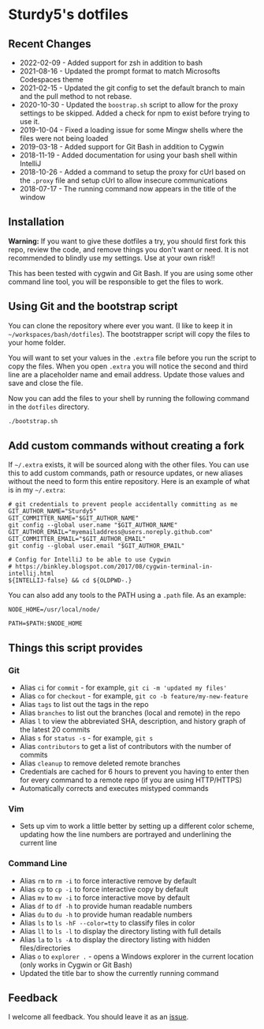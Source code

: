 # Sturdy5's dotfiles

## Recent Changes

* 2022-02-09 - Added support for zsh in addition to bash
* 2021-08-16 - Updated the prompt format to match Microsofts Codespaces theme
* 2021-02-15 - Updated the git config to set the default branch to main and the pull method to not rebase.
* 2020-10-30 - Updated the `boostrap.sh` script to allow for the proxy settings to be skipped. Added a check for npm to exist before trying to use it.
* 2019-10-04 - Fixed a loading issue for some Mingw shells where the files were not being loaded
* 2019-03-18 - Added support for Git Bash in addition to Cygwin
* 2018-11-19 - Added documentation for using your bash shell within IntelliJ
* 2018-10-26 - Added a command to setup the proxy for cUrl based on the `.proxy` file and setup cUrl to allow insecure communications
* 2018-07-17 - The running command now appears in the title of the window

## Installation

__Warning:__ If you want to give these dotfiles a try, you should first fork this repo, review the code, and remove things you don't want or need. It is not recommended to blindly use my settings. Use at your own risk!!

This has been tested with cygwin and Git Bash. If you are using some other command line tool, you will be responsible to get the files to work.

## Using Git and the bootstrap script

You can clone the repository where ever you want. (I like to keep it in `~/workspaces/bash/dotfiles`). The bootstrapper script will copy the files to your home folder.

You will want to set your values in the `.extra` file before you run the script to copy the files. When you open `.extra` you will notice the second and third line are a placeholder name and email address. Update those values and save and close the file.

Now you can add the files to your shell by running the following command in the `dotfiles` directory.

```bash
./bootstrap.sh
```

## Add custom commands without creating a fork

If `~/.extra` exists, it will be sourced along with the other files. You can use this to add custom commands, path or resource updates, or new aliases without the need to form this entire repository. Here is an example of what is in my `~/.extra`:

```
# git credentials to prevent people accidentally committing as me
GIT_AUTHOR_NAME="Sturdy5"
GIT_COMMITTER_NAME="$GIT_AUTHOR_NAME"
git config --global user.name "$GIT_AUTHOR_NAME"
GIT_AUTHOR_EMAIL="myemailaddress@users.noreply.github.com"
GIT_COMMITTER_EMAIL="$GIT_AUTHOR_EMAIL"
git config --global user.email "$GIT_AUTHOR_EMAIL"

# Config for IntelliJ to be able to use Cygwin
# https://binkley.blogspot.com/2017/08/cygwin-terminal-in-intellij.html
${INTELLIJ-false} && cd ${OLDPWD-.}
```

You can also add any tools to the PATH using a `.path` file. As an example:

```
NODE_HOME=/usr/local/node/

PATH=$PATH:$NODE_HOME
```

## Things this script provides

### Git

* Alias `ci` for `commit` - for example, `git ci -m 'updated my files'`
* Alias `co` for `checkout` - for example, `git co -b feature/my-new-feature`
* Alias `tags` to list out the tags in the repo
* Alias `branches` to list out the branches (local and remote) in the repo
* Alias `l` to view the abbreviated SHA, description, and history graph of the latest 20 commits
* Alias `s` for `status -s` - for example, `git s`
* Alias `contributors` to get a list of contributors with the number of commits
* Alias `cleanup` to remove deleted remote branches
* Credentials are cached for 6 hours to prevent you having to enter then for every command to a remote repo (if you are using HTTP/HTTPS)
* Automatically corrects and executes mistyped commands

### Vim

* Sets up vim to work a little better by setting up a different color scheme, updating how the line numbers are portrayed and underlining the current line

### Command Line

* Alias `rm` to `rm -i` to force interactive remove by default
* Alias `cp` to `cp -i` to force interactive copy by default
* Alias `mv` to `mv -i` to force interactive move by default
* Alias `df` to `df -h` to provide human readable numbers
* Alias `du` to `du -h` to provide human readable numbers
* Alias `ls` to `ls -hF --color=tty` to classify files in color
* Alias `ll` to `ls -l` to display the directory listing with full details
* Alias `la` to `ls -A` to display the directory listing with hidden files/directories
* Alias `o` to `explorer .` - opens a Windows explorer in the current location (only works in Cygwin or Git Bash)
* Updated the title bar to show the currently running command

## Feedback

I welcome all feedback. You should leave it as an [issue](https://github.com/sturdy5/dotfiles/issues).
